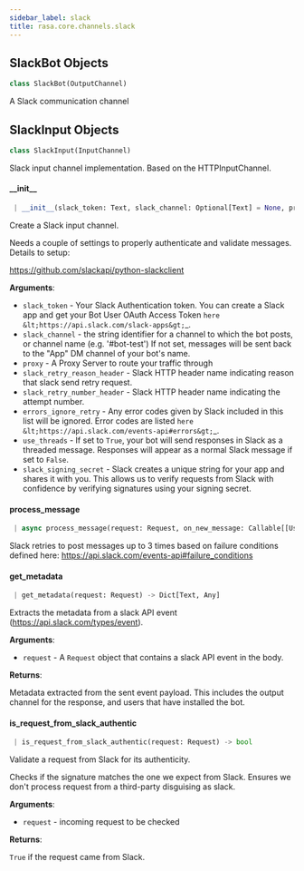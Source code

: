 ```yaml
---
sidebar_label: slack
title: rasa.core.channels.slack
---
```


## SlackBot Objects

```python
class SlackBot(OutputChannel)
```

A Slack communication channel

## SlackInput Objects

```python
class SlackInput(InputChannel)
```

Slack input channel implementation. Based on the HTTPInputChannel.

#### \_\_init\_\_

```python
 | __init__(slack_token: Text, slack_channel: Optional[Text] = None, proxy: Optional[Text] = None, slack_retry_reason_header: Optional[Text] = None, slack_retry_number_header: Optional[Text] = None, errors_ignore_retry: Optional[List[Text]] = None, use_threads: Optional[bool] = False, slack_signing_secret: Text = "") -> None
```

Create a Slack input channel.

Needs a couple of settings to properly authenticate and validate
messages. Details to setup:

https://github.com/slackapi/python-slackclient

**Arguments**:

- `slack_token` - Your Slack Authentication token. You can create a
  Slack app and get your Bot User OAuth Access Token
  `here &lt;https://api.slack.com/slack-apps&gt;`_.
- `slack_channel` - the string identifier for a channel to which
  the bot posts, or channel name (e.g. &#x27;#bot-test&#x27;)
  If not set, messages will be sent back
  to the &quot;App&quot; DM channel of your bot&#x27;s name.
- `proxy` - A Proxy Server to route your traffic through
- `slack_retry_reason_header` - Slack HTTP header name indicating reason
  that slack send retry request.
- `slack_retry_number_header` - Slack HTTP header name indicating
  the attempt number.
- `errors_ignore_retry` - Any error codes given by Slack
  included in this list will be ignored.
  Error codes are listed
  `here &lt;https://api.slack.com/events-api#errors&gt;`_.
- `use_threads` - If set to `True`, your bot will send responses in Slack as
  a threaded message. Responses will appear as a normal Slack message
  if set to `False`.
- `slack_signing_secret` - Slack creates a unique string for your app and
  shares it with you. This allows us to verify requests from Slack
  with confidence by verifying signatures using your signing secret.

#### process\_message

```python
 | async process_message(request: Request, on_new_message: Callable[[UserMessage], Awaitable[Any]], text, sender_id: Optional[Text], metadata: Optional[Dict]) -> Any
```

Slack retries to post messages up to 3 times based on
failure conditions defined here:
https://api.slack.com/events-api#failure_conditions

#### get\_metadata

```python
 | get_metadata(request: Request) -> Dict[Text, Any]
```

Extracts the metadata from a slack API event (https://api.slack.com/types/event).

**Arguments**:

- `request` - A `Request` object that contains a slack API event in the body.
  

**Returns**:

  Metadata extracted from the sent event payload. This includes the output channel for the response,
  and users that have installed the bot.

#### is\_request\_from\_slack\_authentic

```python
 | is_request_from_slack_authentic(request: Request) -> bool
```

Validate a request from Slack for its authenticity.

Checks if the signature matches the one we expect from Slack. Ensures
we don&#x27;t process request from a third-party disguising as slack.

**Arguments**:

- `request` - incoming request to be checked
  

**Returns**:

  `True` if the request came from Slack.

